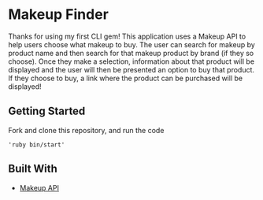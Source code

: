 # Makeup Finder

Thanks for using my first CLI gem! 
This application uses a Makeup API to help users choose what makeup to buy. The user can search for makeup by product name and then search for that makeup product by brand (if they so choose).
Once they make a selection, information about that product will be displayed and the user will then be presented an option to buy that product.
If they choose to buy, a link where the product can be purchased will be displayed!

## Getting Started
Fork and clone this repository, and run the code 
```
'ruby bin/start'
```

## Built With
* [Makeup API](http://makeup-api.herokuapp.com/)

